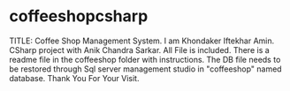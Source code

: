 # coffeeshopcsharp
TITLE: Coffee Shop Management System.
I am Khondaker Iftekhar Amin. 
CSharp project with Anik Chandra Sarkar.
All File is included. There is a readme file in the coffeeshop folder with instructions. The DB file needs to be restored through Sql server management studio in "coffeeshop" named database.
Thank You For Your Visit.
